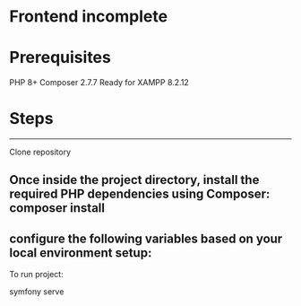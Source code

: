 # Frontend incomplete

# Prerequisites
PHP 8+
Composer 2.7.7
Ready for XAMPP 8.2.12

# Steps
---
Clone repository 

Once inside the project directory, install the required PHP dependencies using Composer: composer install
---
configure the following variables based on your local environment setup:
---
To  run project:

symfony serve




